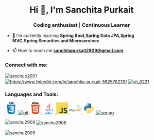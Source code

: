 <h1 align="center">Hi 👋, I'm Sanchita Purkait</h1>
<h3 align="center">Coding enthusiast | Continuous Learner</h3>

- 🌱 I’m currently learning **Spring Boot,Spring Data JPA,Spring MVC,Spring Securities and Microservices**

- 📫 How to reach me **sanchitapurkait2909@gmail.com**

<h3 align="left">Connect with me:</h3>
<p align="left">
<a href="https://twitter.com/sanchup2001" target="blank"><img align="center" src="https://raw.githubusercontent.com/rahuldkjain/github-profile-readme-generator/master/src/images/icons/Social/twitter.svg" alt="sanchup2001" height="30" width="40" /></a>
<a href="https://linkedin.com/in/https://www.linkedin.com/in/sanchita-purkait-562578239/" target="blank"><img align="center" src="https://raw.githubusercontent.com/rahuldkjain/github-profile-readme-generator/master/src/images/icons/Social/linked-in-alt.svg" alt="https://www.linkedin.com/in/sanchita-purkait-562578239/" height="30" width="40" /></a>
<a href="https://www.codechef.com/users/sit_0221" target="blank"><img align="center" src="https://cdn.jsdelivr.net/npm/simple-icons@3.1.0/icons/codechef.svg" alt="sit_0221" height="30" width="40" /></a>
</p>

<h3 align="left">Languages and Tools:</h3>
<p align="left"> <a href="https://www.w3schools.com/css/" target="_blank" rel="noreferrer"> <img src="https://raw.githubusercontent.com/devicons/devicon/master/icons/css3/css3-original-wordmark.svg" alt="css3" width="40" height="40"/> </a> <a href="https://git-scm.com/" target="_blank" rel="noreferrer"> <img src="https://www.vectorlogo.zone/logos/git-scm/git-scm-icon.svg" alt="git" width="40" height="40"/> </a> <a href="https://www.w3.org/html/" target="_blank" rel="noreferrer"> <img src="https://raw.githubusercontent.com/devicons/devicon/master/icons/html5/html5-original-wordmark.svg" alt="html5" width="40" height="40"/> </a> <a href="https://www.java.com" target="_blank" rel="noreferrer"> <img src="https://raw.githubusercontent.com/devicons/devicon/master/icons/java/java-original.svg" alt="java" width="40" height="40"/> </a> <a href="https://developer.mozilla.org/en-US/docs/Web/JavaScript" target="_blank" rel="noreferrer"> <img src="https://raw.githubusercontent.com/devicons/devicon/master/icons/javascript/javascript-original.svg" alt="javascript" width="40" height="40"/> </a> <a href="https://www.mysql.com/" target="_blank" rel="noreferrer"> <img src="https://raw.githubusercontent.com/devicons/devicon/master/icons/mysql/mysql-original-wordmark.svg" alt="mysql" width="40" height="40"/> </a> <a href="https://www.python.org" target="_blank" rel="noreferrer"> <img src="https://raw.githubusercontent.com/devicons/devicon/master/icons/python/python-original.svg" alt="python" width="40" height="40"/> </a> <a href="https://spring.io/" target="_blank" rel="noreferrer"> <img src="https://www.vectorlogo.zone/logos/springio/springio-icon.svg" alt="spring" width="40" height="40"/> </a> </p>

<p><img align="left" src="https://github-readme-stats.vercel.app/api/top-langs?username=sanchu2909&show_icons=true&locale=en&layout=compact" alt="sanchu2909" /></p>

<p>&nbsp;<img align="center" src="https://github-readme-stats.vercel.app/api?username=sanchu2909&show_icons=true&locale=en" alt="sanchu2909" /></p>

<p><img align="center" src="https://github-readme-streak-stats.herokuapp.com/?user=sanchu2909&" alt="sanchu2909" /></p>
